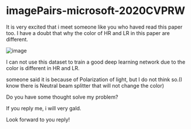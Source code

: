 # imagePairs-microsoft-2020CVPRW

It is very excited that i meet someone like you who haved read this paper too.
I have a doubt that why the color of HR and LR in this paper are different.

![image](https://user-images.githubusercontent.com/55549767/128367290-324c6c59-5987-4ad8-a93a-d88f07ee3626.png)


I can not use this dataset to train a good deep learning network due to the color is different in HR and LR.

someone said it is because of Polarization of light, but I do not think so.(I know there is Neutral beam splitter that will not change the color)

Do you have some thought solve my problem?

If you reply me, i will very gald.

Look forward to you reply!

